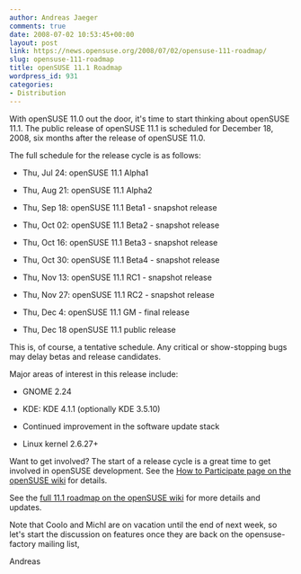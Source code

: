 ```yaml
---
author: Andreas Jaeger
comments: true
date: 2008-07-02 10:53:45+00:00
layout: post
link: https://news.opensuse.org/2008/07/02/opensuse-111-roadmap/
slug: opensuse-111-roadmap
title: openSUSE 11.1 Roadmap
wordpress_id: 931
categories:
- Distribution
---
```


With openSUSE 11.0 out the door, it's time to start thinking about openSUSE 11.1. The public release of openSUSE 11.1 is scheduled for December 18, 2008, six months after the release of openSUSE 11.0.

The full schedule for the release cycle is as follows:



	
  * Thu, Jul 24:     openSUSE 11.1 Alpha1

	
  * Thu, Aug 21:     openSUSE 11.1 Alpha2

	
  * Thu, Sep 18:     openSUSE 11.1 Beta1 - snapshot release

	
  * Thu, Oct 02:     openSUSE 11.1 Beta2 - snapshot release

	
  * Thu, Oct 16:     openSUSE 11.1 Beta3 - snapshot release

	
  * Thu, Oct 30:     openSUSE 11.1 Beta4 - snapshot release

	
  * Thu, Nov 13:     openSUSE 11.1 RC1 - snapshot release

	
  * Thu, Nov 27:     openSUSE 11.1 RC2 - snapshot release

	
  * Thu, Dec  4:     openSUSE 11.1 GM - final release

	
  * Thu, Dec 18     openSUSE 11.1 public release


This is, of course, a tentative schedule. Any critical or show-stopping bugs may delay betas and release candidates.

Major areas of interest in this release include:

	
  * GNOME 2.24

	
  * KDE: KDE 4.1.1 (optionally KDE 3.5.10)

	
  * Continued improvement in the software update stack

	
  * Linux kernel 2.6.27+


Want to get involved? The start of a release cycle is a great time to get involved in openSUSE development. See the [How to Participate page on the openSUSE wiki](//en.opensuse.org/How_to_Participate)[](//en.opensuse.org/How_to_Participate) for details.

See the [full 11.1 roadmap on the openSUSE wiki](//en.opensuse.org/Roadmap/11.1) for more details and updates.

Note that Coolo and Michl are on vacation until the end of next week, so let's start the discussion on features once they are back on the opensuse-factory mailing list,

Andreas
